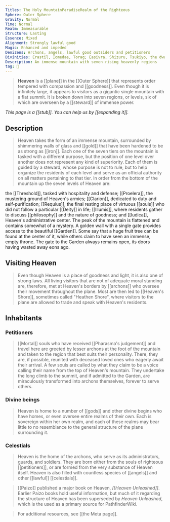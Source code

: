 ```yaml
---
Titles: The Holy MountainParadiseRealm of the Righteous
Sphere: Outer Sphere
Gravity: Normal
Time: Normal
Realm: Immeasurable
Structure: Lasting
Essence: Mixed
Alignment: Strongly lawful good
Magic: Enhanced and impeded
Denizens: Archons, angels, lawful good outsiders and petitioners
Divinities: Erastil, Iomedae, Torag; Easivra, Shizuru, Tsukiyo, the dwarven pantheon, and empyreal lords
Description: An immense mountain with seven rising heavenly regions
tag: 🌌
---
```


>  **Heaven** is a [[plane]] in the [[Outer Sphere]] that represents order tempered with compassion and [[goodness]]. Even though it is infinitely large, it appears to visitors as a gigantic single mountain with a flat summit. It is broken down into seven regions, or levels, six of which are overseen by a [[steward]] of immense power.



*This page is a [[stub]]. You can help us by [[expanding it]].*



## Description

>  Heaven takes the form of an immense mountain, surrounded by shimmering walls of glass and [[gold]] that have been hardened to be as strong as [[iron]]. Each one of the seven tiers on the mountain is tasked with a different purpose, but the position of one level over another does not represent any kind of superiority. Each of them is guided by a steward, whose purpose is not to rule, but to help organize the residents of each level and serve as an official authority on all matters pertaining to that tier. 
>  In order from the bottom of the mountain up the seven levels of Heaven are:

the [[Threshold]], tasked with hospitality and defense;
[[Proelera]], the mustering ground of Heaven's armies;
[[Clarion]], dedicated to duty and self-purification;
[[Requius]], the final resting place of virtuous [[souls]] who did not follow a particular [[Deity]] in life;
[[Illumis]], where residents gather to discuss [[philosophy]] and the nature of goodness; and
[[Iudica]], Heaven's administrative center.
The peak of the mountain is flattened and contains somewhat of a mystery. A golden wall with a single gate provides access to the beautiful [[Garden]]. Some say that a huge fruit tree can be found at the center of it, while others claim to have seen an immense, empty throne. The gate to the Garden always remains open, its doors having wasted away eons ago.

## Visiting Heaven

>  Even though Heaven is a place of goodness and light, it is also one of strong laws. All living visitors that are not of adequate moral standing are, therefore, met at Heaven's borders by [[archons]] who oversee their movement throughout the plane. Most are then led to [[Heaven's Shore]], sometimes called "Heathen Shore", where visitors to the plane are allowed to trade and speak with Heaven's residents.


## Inhabitants


### Petitioners

>  [[Mortal]] souls who have received [[Pharasma's judgement]] and travel here are greeted by lesser archons at the foot of the mountain and taken to the region that best suits their personality. There, they are, if possible, reunited with deceased loved ones who eagerly await their arrival. A few souls are called by what they claim to be a voice calling their name from the top of Heaven's mountain. They undertake the long climb to the summit, and if admitted to the Garden, are miraculously transformed into archons themselves, forever to serve others.


### Divine beings

>  Heaven is home to a number of [[gods]] and other divine begins who have homes, or even oversee entire realms of their own. Each is sovereign within her own realm, and each of these realms may bear little to no resemblance to the general structure of the plane surrounding it.


### Celestials

>  Heaven is the home of the archons, who serve as its administrators, guards, and soldiers. They are born either from the souls of righteous [[petitioners]], or are formed from the very substance of Heaven itself. Heaven is also filled with countless species of [[angels]] and other [[lawful]] [[celestials]].


>  [[Paizo]] published a major book on Heaven, *[[Heaven Unleashed]]*. Earlier Paizo books hold useful information, but much of it regarding the structure of Heaven has been superseded by *Heaven Unleashed*, which is the used as a primary source for PathfinderWiki.

>  For additional resources, see [[the Meta page]].






